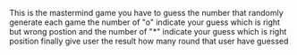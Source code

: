  This is the mastermind game you have to guess the number that randomly generate each game
 the number of "o" indicate your guess which is right but wrong postion
 and the number of "*" indicate your guess which is right position
 finally give user the result how many round that user have guessed
